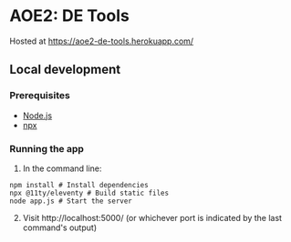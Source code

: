# AOE2: DE Tools

Hosted at https://aoe2-de-tools.herokuapp.com/

## Local development

### Prerequisites

* [Node.js](https://nodejs.org/en/download/)
* [npx](https://www.npmjs.com/package/npx)

### Running the app

1. In the command line:

```shell
npm install # Install dependencies
npx @11ty/eleventy # Build static files
node app.js # Start the server
```

2. Visit http://localhost:5000/ (or whichever port is indicated by the last command's output)
